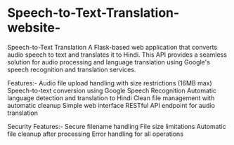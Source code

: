 # Speech-to-Text-Translation-website-
Speech-to-Text Translation 
A Flask-based web application that converts audio speech to text and translates it to Hindi. This API provides a seamless solution for audio processing and language translation using Google's speech recognition and translation services.


Features:-
Audio file upload handling with size restrictions (16MB max)
Speech-to-text conversion using Google Speech Recognition
Automatic language detection and translation to Hindi
Clean file management with automatic cleanup
Simple web interface
RESTful API endpoint for audio translation

Security Features:-
Secure filename handling
File size limitations
Automatic file cleanup after processing
Error handling for all operations
